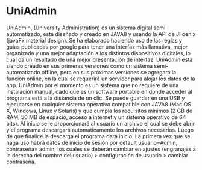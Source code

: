# UniAdmin
UniAdmin, (University Administration) es un sistema digital semi automatizado, está diseñado y creado en JAVA8 y usando la API de JFoenix (javaFx material design).
Se ha elaborado haciendo uso de las reglas y guías publicadas por google para tener una interfaz más llamativa, mejor organizada y una mejor adaptación a los distintos dispositivos digitales, lo cual da un resultado de una mejor presentación de interfaz.
UniAdmin está siendo creado en sus primeras versiones como un sistema semi-automatizado offline, pero en sus próximas versiones se agregará la función online, en la cual se requerirá un servidor para alojar los datos de la app.
UniAdmin por el momento es un sistema que no requiere de una instalación manual, dado que es un software portable en donde acceder al programa está a la distancia de un clic. Se puede guardar en una USB y ejecutarse en cualquier sistema operativo compatible con JAVA8 (Mac OS X, Windows, Linux y Solaris) y que cumpla los requisitos mínimos (2 GB de RAM, 50 MB de espacio, acceso a internet y un sistema operativo de 64 bits).
Al inicio se le proporcionará al usuario un archivo el cual se debe abrir y el programa descargará automáticamente los archivos necesarios. Luego de que finalice la descarga el programa dará inicio.
La primera vez que se haga uso habrá datos de inicio de sesión por default usuario=Admin, contraseña= admin; los cuales se deberán cambiar en ajustes (engranajes a la derecha del nombre del usuario) > configuración de usuario > cambiar contraseña.
